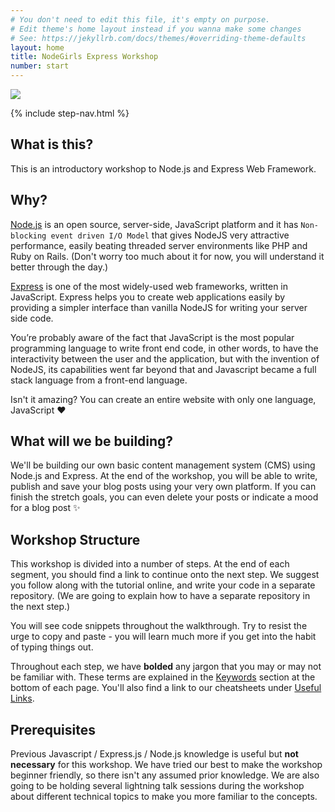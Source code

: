 ```yaml
---
# You don't need to edit this file, it's empty on purpose.
# Edit theme's home layout instead if you wanna make some changes
# See: https://jekyllrb.com/docs/themes/#overriding-theme-defaults
layout: home
title: NodeGirls Express Workshop
number: start
---
```


<img src="assets/logo.png">

{% include step-nav.html %}

## What is this?

This is an introductory workshop to Node.js and Express Web Framework. 

## Why?

[Node.js](https://nodejs.org/en/) is an open source, server-side, JavaScript platform and it has `Non-blocking event driven I/O Model` that
 gives NodeJS very attractive performance, easily beating threaded server environments like PHP and Ruby on Rails. 
 (Don't worry too much about it for now, you will understand it better through the day.)

[Express](http://expressjs.com/) is one of the most widely-used web frameworks, written
in JavaScript. Express helps you to create web applications easily by providing a 
simpler interface than vanilla NodeJS for writing your server side code. 

You’re probably aware of the fact that JavaScript is the most popular programming language to write front end code, in other words, 
to have the interactivity between the user and the application, but with the invention of NodeJS,
its capabilities went far beyond that and Javascript became a full stack language from a front-end language. 


Isn't it amazing? You can create an entire website with only one language, JavaScript :heart:

## What will we be building?

We'll be building our own basic content management system (CMS) using Node.js and Express.
At the end of the workshop, you will be able to write, publish and save your blog posts using your very own platform.
If you can finish the stretch goals, you can even delete your posts or indicate a mood for a blog post :sparkles:

## Workshop Structure

This workshop is divided into a number of steps. At the end of each segment, you should 
find a link to continue onto the next step. We suggest you follow along with the tutorial 
online, and write your code in a separate repository. (We are going to explain how to have a separate repository in the next step.)

You will see code snippets throughout the walkthrough. Try to resist the urge to copy and 
paste - you will learn much more if you get into the habit of typing things out.

Throughout each step, we have **bolded** any jargon that you may or may not be familiar 
with. These terms are explained in the 
[Keywords](https://github.com/node-girls/express-workshop/#keywords) section at the bottom 
of each page. You'll also find a link to our cheatsheets under 
[Useful Links](https://github.com/node-girls/express-workshop/#useful-links).

## Prerequisites

Previous Javascript / Express.js / Node.js knowledge is useful but **not necessary** for this workshop. 
We have tried our best to make the workshop beginner friendly, so there isn't any assumed prior knowledge.
We are also going to be holding several lightning talk sessions during the workshop about different technical topics 
to make you more familiar to the concepts.